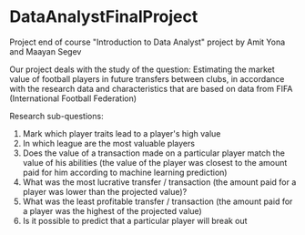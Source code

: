 # DataAnalystFinalProject

Project end of course "Introduction to Data Analyst"
project by Amit Yona and Maayan Segev

Our project deals with the study of the question: Estimating the market value of football players in future transfers between clubs, 
in accordance with the research data and characteristics that are based on data from FIFA (International Football Federation)

Research sub-questions:
1. Mark which player traits lead to a player's high value
2. In which league are the most valuable players
3. Does the value of a transaction made on a particular player match the value of his abilities (the value of the player was closest to the amount paid for him according to machine learning prediction)
4. What was the most lucrative transfer / transaction (the amount paid for a player was lower than the projected value)?
5. What was the least profitable transfer / transaction (the amount paid for a player was the highest of the projected value)
6. Is it possible to predict that a particular player will break out


